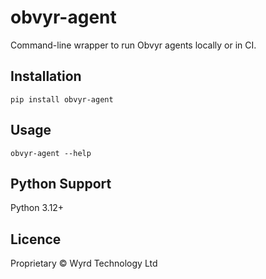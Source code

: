 # obvyr-agent

Command-line wrapper to run Obvyr agents locally or in CI.

## Installation

    pip install obvyr-agent

## Usage

    obvyr-agent --help

## Python Support

Python 3.12+

## Licence

Proprietary © Wyrd Technology Ltd
